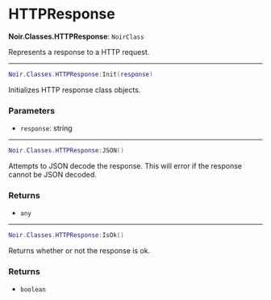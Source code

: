 # HTTPResponse

**Noir.Classes.HTTPResponse**: `NoirClass`

Represents a response to a HTTP request.

---

```lua
Noir.Classes.HTTPResponse:Init(response)
```
Initializes HTTP response class objects.

### Parameters
- `response`: string

---

```lua
Noir.Classes.HTTPResponse:JSON()
```
Attempts to JSON decode the response. This will error if the response cannot be JSON decoded.

### Returns
- `any`

---

```lua
Noir.Classes.HTTPResponse:IsOk()
```
Returns whether or not the response is ok.

### Returns
- `boolean`